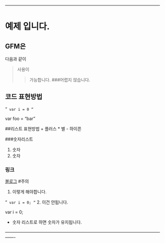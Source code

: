 ————————————————————————————————————

예제 입니다.
============
GFM은
-
다음과
같이
>사용이
>>가능합니다.
>###어렵지 않습니다.

코드 표현방법
-------
“`
var i = 0
“`

var foo = “bar”
<html> </html>
##리스트 표현방법
+ 플러스
* 별
- 하이픈

###숫자리스트
1. 숫자
1. 숫자

### 링크
[블로그](teragoon.wordpress.com)
#주의
1. 이렇게 해야합니다.

“`
var i = 0;
“`
2. 이건 안됩니다.

var i = 0;
* 숫자 리스트로 하면 숫자가 유지됩니다.

——————————————————————————————————————-
